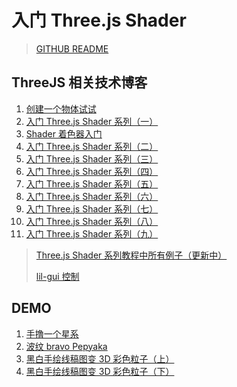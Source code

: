 # 入门 Three.js Shader

> [GITHUB README](https://github.com/marlonchiu/vue-three-app/blob/main/README.md)

## ThreeJS 相关技术博客

1. [创建一个物体试试](https://juejin.cn/post/7386532770476474377)
2. [入门 Three.js Shader 系列（一）](https://juejin.cn/post/7233359844974182437)
3. [Shader 着色器入门](https://juejin.cn/post/7158032481302609950)
4. [入门 Three.js Shader 系列（二）](https://juejin.cn/post/7256039179087380535)
5. [入门 Three.js Shader 系列（三）](https://juejin.cn/post/7259411780375314490)
6. [入门 Three.js Shader 系列（四）](https://juejin.cn/post/7303797715393183796)
7. [入门 Three.js Shader 系列（五）](https://juejin.cn/post/7305371899138654235)
8. [入门 Three.js Shader 系列（六）](https://juejin.cn/post/7314572755696189494)
9. [入门 Three.js Shader 系列（七）](https://juejin.cn/post/7332305149589225483)
10. [入门 Three.js Shader 系列（八）](https://juejin.cn/post/7340909611098554409)
11. [入门 Three.js Shader 系列（九）](https://juejin.cn/post/7386299931398914098)

> [Three.js Shader 系列教程中所有例子（更新中）](https://www.canva.com/design/DAF3ez4Fy8c/_Zzx2w4NGX2doDzBQYhZNg/view)
>
> [lil-gui 控制 ](https://lil-gui.georgealways.com/#Guide#Installation/)

## DEMO

1. [手撸一个星系](https://juejin.cn/post/7358704808525971475)
2. [波纹 bravo Pepyaka](https://juejin.cn/post/7362028633425002546)
3. [黑白手绘线稿图变 3D 彩色粒子（上）](https://juejin.cn/post/7370513151051530267)
4. [黑白手绘线稿图变 3D 彩色粒子（下）](https://juejin.cn/post/7377567987118833715)
